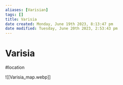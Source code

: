 ```yaml
---
aliases: [Varisian]
tags: []
title: Varisia
date created: Monday, June 19th 2023, 8:13:47 pm
date modified: Tuesday, June 20th 2023, 2:53:43 pm
---
```


# Varisia

#location

![[Varisia_map.webp]]
